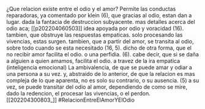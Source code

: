 ¿Que relacion existe  entre el odio y el amor?
Permite las conductas reparadoras, ya comentado por klein (6), que gracias al odio, estan dan a lugar. dada la fantacia de destruccion subyacente.
mas detalles acerca del odio aca; [[p202204060503]]
idea apoyada por odio y voracidad (16). tambien, que obstruye las respuestas empaticas. solo procesando las vivencias, estas surgen. tambien, que a partir del amor, se transita al odio, sobre todo cuando se esta necesitado (16, 5). dicho de otra forma, que el no recibir amor facilita el odio. o una perfidia. (6). cabe decir, que si se daña a alguien a quien amamos, facilita el odio. a travez de la ira empatica (inteligencia emocional)
La ambivalencia, de que se puede amar y odiar a una persona a su vez. y, abstraido de lo anterior, de que la relacion es mas compleja de lo que aparenta, no es solo su contrario, o su ausencia. (5)
a su vez, se puede transitar del odio al amor, dependiendo de como se mire, dado la redencion, el procesar las vivencias, o el perdon. [[202204300803_]]
#RelacionEntreElAmorYElOdio 